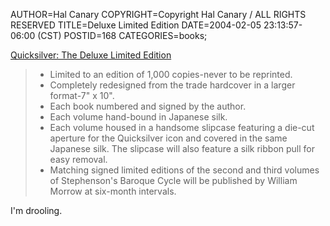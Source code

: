 AUTHOR=Hal Canary
COPYRIGHT=Copyright Hal Canary / ALL RIGHTS RESERVED
TITLE=Deluxe Limited Edition
DATE=2004-02-05 23:13:57-06:00 (CST)
POSTID=168
CATEGORIES=books;

[Quicksilver: The Deluxe Limited Edition](http://www.amazon.com/exec/obidos/ASIN/0060599332/theworldofhalcan)

> *   Limited to an edition of 1,000 copies-never to be reprinted.
> *   Completely redesigned from the trade hardcover in a larger format-7" x 10".
> *   Each book numbered and signed by the author.
> *   Each volume hand-bound in Japanese silk.
> *   Each volume housed in a handsome slipcase featuring a die-cut aperture for the Quicksilver icon and covered in the same Japanese silk. The slipcase will also feature a silk ribbon pull for easy removal.
> *   Matching signed limited editions of the second and third volumes of Stephenson's Baroque Cycle will be published by William Morrow at six-month intervals.

I'm drooling.
